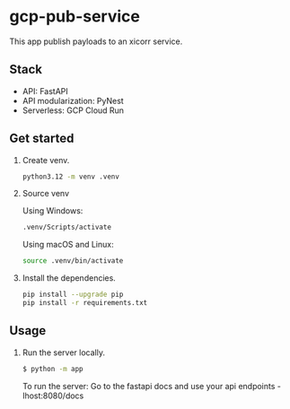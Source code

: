 # gcp-pub-service
This app publish payloads to an xicorr service.

## Stack
- API: FastAPI
- API modularization: PyNest
- Serverless: GCP Cloud Run

## Get started

1. Create venv.
    ```bash
    python3.12 -m venv .venv
    ```

2. Source venv

    Using Windows:
    ```bash
    .venv/Scripts/activate
    ```

    Using macOS and Linux:
    ```bash
    source .venv/bin/activate
    ```

3. Install the dependencies.
    ```bash
    pip install --upgrade pip
    pip install -r requirements.txt
    ```

## Usage

1. Run the server locally.

    ```bash
    $ python -m app
    ```
    To run the server: Go to the fastapi docs and use your api endpoints - lhost:8080/docs